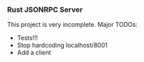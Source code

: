 
### Rust JSONRPC Server

This project is very incomplete. Major TODOs:

  - Tests!!!
  - Stop hardcoding localhost/8001
  - Add a client


